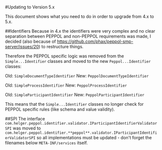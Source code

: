 #Updating to Version 5.x

This document shows what you need to do in order to upgrade from 4.x to 5.x.

##Identifiers
Because in 4.x the identifiers were very complex and no clear separation between PEPPOL and non-PEPPOL requirements was made, I decided (also because of https://github.com/phax/peppol-smp-server/issues/20) to restructure things.

Therefore the PEPPOL specific logic was removed from the `Simple...Identifier` classes and moved to the new `Peppol...Identifier` classes:

Old: `SimpleDocumentTypeIdentifier`
New: `PeppolDocumentTypeIdentifier`

Old: `SimpleProcessIdentifier`
New: `PeppolProcessIdentifier`

Old: `SimpleParticipantIdentifier`
New: `PeppolParticipantIdentifier`

This means that the `Simple...Identifier` classes no longer check for PEPPOL specific rules (like schema and value validity).

##SPI
The interface `com.helger.peppol.identifier.validator.IParticipantIdentifierValidatorSPI` was moved to `com.helger.peppol.identifier.**peppol**.validator.IParticipantIdentifierValidatorSPI` so all implementations must be updated - don't forget the  filenames below `META-INF/services` itself.
